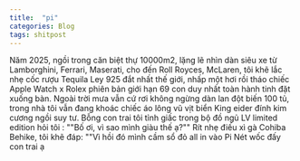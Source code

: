 ```yaml
---
title:  "pi"
categories: Blog
tags: shitpost
---
```


Năm 2025, ngồi trong căn biệt thự 10000m2, lặng lẽ nhìn dàn siêu xe từ Lamborghini, Ferrari, Maserati, cho đến Roll Royces, McLaren, tôi khẽ lắc nhẹ cốc rượu Tequila Ley 925 đắt nhất thế giới, nhấp một hơi rồi tháo chiếc Apple Watch x Rolex phiên bản giới hạn 69 con duy nhất toàn hành tinh đặt xuống bàn. Ngoài trời mưa vẫn cứ rơi không ngừng dàn lan đột biến 100 tủ, trong nhà tôi vẫn đang khoác chiếc áo lông vũ vịt biển King eider đính kim cương ngồi suy tư. Bỗng con trai tôi tỉnh giấc trong bộ đồ ngủ LV limited edition hỏi tôi : ""Bố ơi, vì sao mình giàu thế ạ?"" Rít nhẹ điếu xì gà Cohiba Behike, tôi khẽ đáp: ""Vì hồi đó mình cầm sổ đỏ all in vào Pi Nét wốc đấy con trai ạ 
